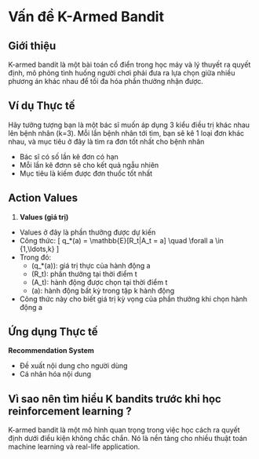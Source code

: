 # Vấn đề K-Armed Bandit

## Giới thiệu
K-armed bandit là một bài toán cổ điển trong học máy và lý thuyết ra quyết định, mô phỏng tình huống người chơi phải đưa ra lựa chọn giữa nhiều phương án khác nhau để tối đa hóa phần thưởng nhận được.

## Ví dụ Thực tế
Hãy tưởng tượng bạn là một bác sĩ muốn áp dụng 3 kiểu điều trị khác nhau lên bệnh nhân (k=3). Mỗi lần bệnh nhân tới tìm, bạn sẽ kê 1 loại đơn khác nhau, và mục tiêu ở đây là tìm ra đơn tốt nhất cho bệnh nhân
- Bác sĩ có số lần kê đơn có hạn
- Mỗi lần kê đơnn sẽ cho kết quả ngẫu nhiên
- Mục tiêu là kiếm được đơn thuốc tốt nhất


## Action Values
1. **Values (giá trị)**
  - Values ở đây là phần thưởng được dự kiến 
  - Công thức: \[ q_*(a) = \mathbb{E}[R_t|A_t = a] \quad \forall a \in \{1,\ldots,k\} \]
  - Trong đó:
    + \(q_*(a)\): giá trị thực của hành động a
    + \(R_t\): phần thưởng tại thời điểm t
    + \(A_t\): hành động được chọn tại thời điểm t
    + \(a\): hành động bất kỳ trong tập k hành động
  - Công thức này cho biết giá trị kỳ vọng của phần thưởng khi chọn hành động a 




## Ứng dụng Thực tế

 **Recommendation System**
   - Đề xuất nội dung cho người dùng
   - Cá nhân hóa nội dung



## Vì sao nên tìm hiểu K bandits trước khi học reinforcement learning ? 
K-armed bandit là một mô hình quan trọng trong việc học cách ra quyết định dưới điều kiện không chắc chắn. Nó là nền tảng cho nhiều thuật toán machine learning và real-life application.